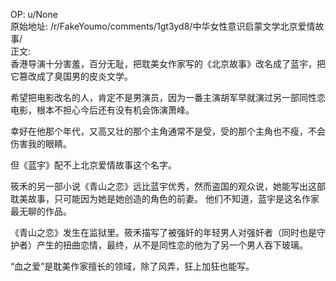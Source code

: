 
OP: u/None  
原始地址: /r/FakeYoumo/comments/1gt3yd8/中华女性意识启蒙文学北京爱情故事/  
正文:  
香港导演十分害羞，百分无耻，把耽美女作家写的《北京故事》改名成了蓝宇，把它篡改成了臭国男的皮炎文学。  

希望把电影改名的人，肯定不是男演员，因为一番主演胡军早就演过另一部同性恋电影，根本不担心今后还有没有机会饰演萧峰。  

幸好在他那个年代，又高又壮的那个主角通常不是受，受的那个主角也不瘦，不会伤害我的眼睛。  

但《蓝宇》配不上北京爱情故事这个名字。  

筱禾的另一部小说《青山之恋》远比蓝宇优秀，然而盗国的观众说，她能写出这部耽美故事，只可能因为她是她创造的角色的前妻。
他们不知道，蓝宇是这名作家最无聊的作品。  

《青山之恋》发生在监狱里。筱禾描写了被强奸的年轻男人对强奸者（同时也是守护者）产生的扭曲恋情，最终，从不是同性恋的他为了另一个男人吞下玻璃。  

“血之爱”是耽美作家擅长的领域，除了风弄，狂上加狂也能写。    

